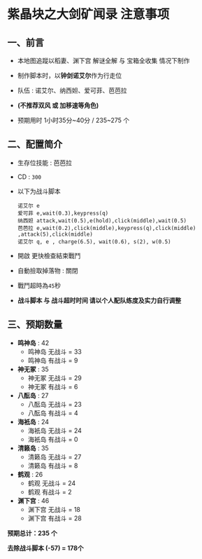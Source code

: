 # 紫晶块之大剑矿闻录 注意事项
## 一、前言
- 本地图追蹤以稻妻、渊下宫 解谜全解 与 宝箱全收集 情况下制作
- 制作脚本时，以**钟剑诺艾尔**作为行走位
- 队伍 : 诺艾尔、纳西妲、爱可菲、芭芭拉
- **(不推荐双风 或 加移速等角色)** 

- 预期用时 1小时35分~40分 / 235~275 个

## 二、配置简介
- 生存位技能 : 芭芭拉
- CD : `300`

- 以下为战斗脚本

    ```
    诺艾尔 e
    爱可菲 e,wait(0.3),keypress(q)
    纳西妲 attack,wait(0.5),e(hold),click(middle),wait(0.5)
    芭芭拉 e,wait(0.2),click(middle),keypress(q),click(middle) ,attack(5),click(middle) 
    诺艾尔 q, e , charge(6.5), wait(0.6), s(2), w(0.5)
    ```

- 開啟 更快檢查結束戰鬥
- 自動撿取掉落物 : 關閉
- 戰鬥超時為`45`秒
- **战斗脚本 与 战斗超时时间 请以个人配队练度及实力自行调整**


## 三、预期数量

- **鸣神岛** : 42
  - 鸣神岛 无战斗 = 33
  - 鸣神岛 有战斗 = 9
- **神无冢** : 35
  - 神无冢 无战斗 = 29
  - 神无冢 有战斗 = 6
- **八酝岛** : 27
  - 八酝岛 无战斗 = 23
  - 八酝岛 有战斗 = 4
- **海衹岛** : 24
  - 海衹岛 无战斗 = 24
  - 海衹岛 有战斗 = 0
- **清籁岛** : 35
  - 清籁岛 无战斗 = 27
  - 清籁岛 有战斗 = 8
- **鹤观**   : 26
  - 鹤观   无战斗 = 24
  - 鹤观   有战斗 = 2
- **渊下宫** : 46
  - 渊下宫 无战斗 = 18
  - 渊下宫 有战斗 = 28

**预期总计：235 个**


**去除战斗脚本 (-57) = 178个**